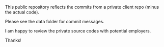 This public repository reflects the commits from a private client repo (minus the actual code).

Please see the data folder for commit messages.

I am happy to review the private source codes with potential employers.

Thanks!
